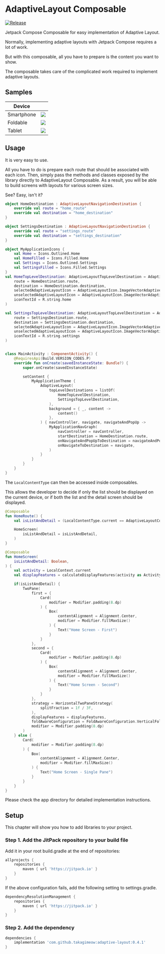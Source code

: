 # AdaptiveLayout Composable

[![Release](https://jitpack.io/v/takagimeow/adaptive-layout.svg)](https://jitpack.io/#takagimeow/adaptive-layout)

Jetpack Compose Composable for easy implementation of Adaptive Layout.

Normally, implementing adaptive layouts with Jetpack Compose requires a lot of work.

But with this composable, all you have to prepare is the content you want to show.

The composable takes care of the complicated work required to implement adaptive layouts.

## Samples

| Device     |                                                                                                            |
|------------|------------------------------------------------------------------------------------------------------------|
| Smartphone | ![](https://user-images.githubusercontent.com/66447334/220685929-58297e92-9475-47c1-b6cd-1554aa4a5976.png) |
| Foldable   | ![](https://user-images.githubusercontent.com/66447334/220685979-8bf5c653-5a35-4be2-91b1-e6cc9a950c41.png) |
| Tablet     | ![](https://user-images.githubusercontent.com/66447334/220686029-208c70dd-bbb1-40b2-8e6b-bde4152cccc5.png) |

## Usage

It is very easy to use.

All you have to do is prepare each route that should be associated with each icon.
Then, simply pass the methods and classes exposed by the library directly to AdaptiveLayout Composable.
As a result, you will be able to build screens with layouts for various screen sizes.

See? Easy, isn't it?

```kotlin
object HomeDestination : AdaptiveLayoutNavigationDestination {
    override val route = "home_route"
    override val destination = "home_destination"
}

object SettingsDestination : AdaptiveLayoutNavigationDestination {
    override val route = "settings_route"
    override val destination = "settings_destination"
}

object MyApplicationIcons {
    val Home = Icons.Outlined.Home
    val HomeFilled = Icons.Filled.Home
    val Settings = Icons.Outlined.Settings
    val SettingsFilled = Icons.Filled.Settings
}
val HomeTopLevelDestination: AdaptiveLayoutTopLevelDestination = AdaptiveLayoutTopLevelDestination(
    route = HomeDestination.route,
    destination = HomeDestination.destination,
    selectedAdaptiveLayoutIcon = AdaptiveLayoutIcon.ImageVectorAdaptiveLayoutIcon(MyApplicationIcons.HomeFilled),
    unselectedAdaptiveLayoutIcon = AdaptiveLayoutIcon.ImageVectorAdaptiveLayoutIcon(MyApplicationIcons.Home),
    iconTextId = R.string.home
)

val SettingsTopLevelDestination: AdaptiveLayoutTopLevelDestination = AdaptiveLayoutTopLevelDestination(
    route = SettingsDestination.route,
    destination = SettingsDestination.destination,
    selectedAdaptiveLayoutIcon = AdaptiveLayoutIcon.ImageVectorAdaptiveLayoutIcon(MyApplicationIcons.SettingsFilled),
    unselectedAdaptiveLayoutIcon = AdaptiveLayoutIcon.ImageVectorAdaptiveLayoutIcon(MyApplicationIcons.Settings),
    iconTextId = R.string.settings
)


class MainActivity : ComponentActivity() {
    @RequiresApi(Build.VERSION_CODES.P)
    override fun onCreate(savedInstanceState: Bundle?) {
        super.onCreate(savedInstanceState)

        setContent {
            MyApplicationTheme {
                AdaptiveLayout(
                    topLevelDestinations = listOf(
                        HomeTopLevelDestination,
                        SettingsTopLevelDestination,
                    ),
                    background = { _, content ->
                        content()
                    },
                ) { navController, navigate, navigateAndPopUp ->
                    MyApplicationNavGraph(
                        navController = navController,
                        startDestination = HomeDestination.route,
                        onNavigateAndPopUpToDestination = navigateAndPopUp,
                        onNavigateToDestination = navigate,
                    )
                }
            }
        }
    }
}
```

The `LocalContentType` can then be accessed inside composables.

This allows the developer to decide if only the list should be displayed on the current device, or if both the list and the detail screen should be displayed.

```kotlin
@Composable
fun HomeRoute() {
    val isListAndDetail = (LocalContentType.current == AdaptiveLayoutContentType.LIST_AND_DETAIL)

    HomeScreen(
        isListAndDetail = isListAndDetail,
    )
}

@Composable
fun HomeScreen(
    isListAndDetail: Boolean,
) {
    val activity = LocalContext.current
    val displayFeatures = calculateDisplayFeatures(activity as Activity)

    if(isListAndDetail) {
        TwoPane(
            first = {
                Card(
                    modifier = Modifier.padding(8.dp)
                ) {
                    Box(
                        contentAlignment = Alignment.Center,
                        modifier = Modifier.fillMaxSize()
                    ) {
                        Text("Home Screen - First")
                    }
                }
            },
            second = {
                Card(
                    modifier = Modifier.padding(8.dp)
                ) {
                    Box(
                        contentAlignment = Alignment.Center,
                        modifier = Modifier.fillMaxSize()
                    ) {
                        Text("Home Screen - Second")
                    }
                }
            },
            strategy = HorizontalTwoPaneStrategy(
                splitFraction = 1f / 3f,
            ),
            displayFeatures = displayFeatures,
            foldAwareConfiguration = FoldAwareConfiguration.VerticalFoldsOnly,
            modifier = Modifier.padding(8.dp)
        )
    } else {
        Card(
            modifier = Modifier.padding(8.dp)
        ) {
            Box(
                contentAlignment = Alignment.Center,
                modifier = Modifier.fillMaxSize()
            ) {
                Text("Home Screen - Single Pane")
            }
        }
    }
}
```

Please check the app directory for detailed implementation instructions.

## Setup

This chapter will show you how to add libraries to your project.

### Step 1. Add the JitPack repository to your build file

Add it in your root build.gradle at the end of repositories:

```groovy
allprojects {
    repositories {
        maven { url 'https://jitpack.io' }
    }
}
```

If the above configuration fails, add the following setting to settings.gradle.

```groovy
dependencyResolutionManagement {
    repositories {
        maven { url 'https://jitpack.io' }
    }
}
```

### Step 2. Add the dependency

```groovy
dependencies {
    implementation 'com.github.takagimeow:adaptive-layout:0.4.1'
}
```
